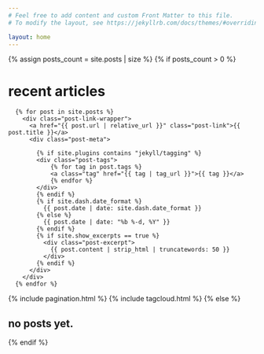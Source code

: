 ```yaml
---
# Feel free to add content and custom Front Matter to this file.
# To modify the layout, see https://jekyllrb.com/docs/themes/#overriding-theme-defaults

layout: home
---
```

<!--
site: {{ site.posts | inspect }}
<br>
paginate: {{ paginate.posts | inspect }}
<br>
paginator: {{ paginator.posts | inspect }}
<br>
-->
{% assign posts_count = site.posts | size %}
{% if posts_count > 0 %}
<h1>recent articles</h1>
  <div class="post-links">
    
      {% for post in site.posts %}
        <div class="post-link-wrapper">
          <a href="{{ post.url | relative_url }}" class="post-link">{{ post.title }}</a>
          <div class="post-meta">

            {% if site.plugins contains "jekyll/tagging" %}
            <div class="post-tags">
                {% for tag in post.tags %}
                <a class="tag" href="{{ tag | tag_url }}">{{ tag }}</a>
                {% endfor %}
            </div>
            {% endif %}
            {% if site.dash.date_format %}
              {{ post.date | date: site.dash.date_format }}
            {% else %}
              {{ post.date | date: "%b %-d, %Y" }}
            {% endif %}
            {% if site.show_excerpts == true %}
              <div class="post-excerpt">
                {{ post.content | strip_html | truncatewords: 50 }}
              </div>
            {% endif %}
          </div>
        </div>
      {% endfor %}
  </div>
  {% include pagination.html %}
  {% include tagcloud.html %}
{% else %}
<h2>no posts yet.</h2>
{% endif %}